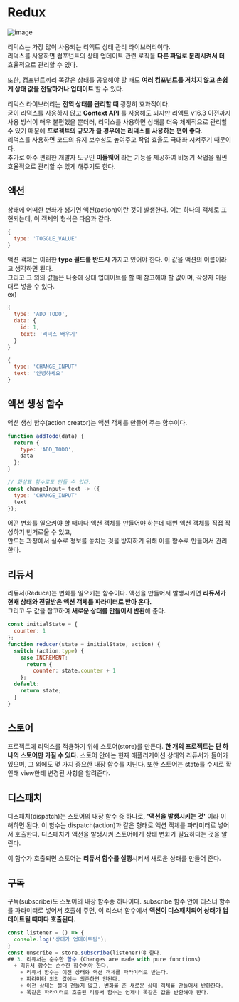 # Redux
![image](https://github.com/min9-530/TIL/assets/104071568/da4f2f56-6ac6-472f-9c46-9d8003e70484)

리덕스는 가장 많이 사용되는 리액트 상태 관리 라이브러리이다.  
리덕스를 사용하면 컴포넌트의 상태 업데이트 관련 로직을 **다른 파일로 분리시켜서 더** 효율적으로 관리할 수 있다.  

또한, 컴포넌트끼리 똑같은 상태를 공유해야 할 때도 **여러 컴포넌트를 거치지 않고 손쉽게 상태 값을 전달하거나 업데이트** 할 수 있다.  

리덕스 라이브러리는 **전역 상태를 관리할 때** 굉장히 효과적이다.  
굳이 리덕스를 사용하지 않고 **Context API** 를 사용해도 되지만 리액트 v16.3 이전까지 사용 방식이 매우 불편했을 뿐더러, 리덕스를 사용하면 상태를 더욱 체계적으로 관리할 수 있기 때문에 **프로젝트의 규모가 클 경우에는 리덕스를 사용하는 편이 좋다**.  
리덕스를 사용하면 코드의 유지 보수성도 높여주고 작업 효율도 극대화 시켜주기 때문이다.  
추가로 아주 편리한 개발자 도구인 **미들웨어** 라는 기능을 제공하여 비동기 작업을 훨씬 효율적으로 관리할 수 있게 해주기도 한다.

## 액션 
상태에 어떠한 변화가 생기면 액션(action)이란 것이 발생한다. 이는 하나의 객체로 표현되는데, 이 객체의 형식은 다음과 같다.  
```js
{
  type: 'TOGGLE_VALUE'
}
```
액션 객체는 이러한 **type 필드를 반드시** 가지고 있어야 한다. 이 값을 액션의 이름이라고 생각하면 된다.  
그리고 그 외의 값들은 나중에 상태 업데이트를 할 때 참고해야 할 값이며, 작성자 마음대로 넣을 수 있다.  
ex)  
```js
{
  type: 'ADD_TODO',
  data: {
    id: 1,
    text: '리덕스 배우기'
  }
}

{
  type: 'CHANGE_INPUT'
  text: '안녕하세요'
}
```

## 액션 생성 함수
액션 생성 함수(action creator)는 액션 객체를 만들어 주는 함수이다.
```js
function addTodo(data) {
  return {
    type: 'ADD_TODO',
    data
  };
}

// 화살표 함수로도 만들 수 있다.
const changeInput= text -> ({
  type: 'CHANGE_INPUT'
  text
});
```
어떤 변화를 일으켜야 할 때마다 액션 객체를 만들어야 하는데 매번 액션 객체를 직접 작성하기 번거로울 수 있고,  
만드는 과정에서 실수로 정보를 놓치는 것을 방지하기 위해 이를 함수로 만들어서 관리한다.

## 리듀서
리듀서(Reduce)는 변화를 일으키는 함수이다. 액션을 만들어서 발생시키면 **리듀서가 현재 상태와 전달받은 액션 객체를 파라미터로 받아 온다.**  
그리고 두 값을 참고하여 **새로운 상태를 만들어서 반환**해 준다.
```js
const initialState = {
  counter: 1
};
function reducer(state = initialState, action) {
  switch (action.type) {
    case INCREMENT:
      return {
        counter: state.counter + 1
    };
  default:
    return state;
  }
}
```

## 스토어
프로젝트에 리덕스를 적용하기 위해 스토어(store)를 만든다. **한 개의 프로젝트는 단 하나의 스토어만 가질 수 있다.** 스토어 안에는 현재 애플리케이션 상태와 리듀서가 들어가 있으며, 그 외에도 몇 가지 중요한 내장 함수를 지닌다. 또한 스토어는 state를 수시로 확인해 view한테 변경된 사항을 알려준다.

## 디스패치
디스패치(dispatch)는 스토어의 내장 함수 중 하나로, **'액션을 발생시키는 것'** 이라 이해하면 된다. 
이 함수는 dispatch(action)과 같은 형태로 액션 객체를 파라미터로 넣어서 호출한다. 디스패치가 액션을 발생시켜 스토어에게 상태 변화가 필요하다는 것을 알린다.  

이 함수가 호출되면 스토어는 **리듀서 함수를 실행**시켜서 새로운 상태를 만들어 준다.

## 구독
구독(subscribe)도 스토어의 내장 함수중 하나이다. subscribe 함수 안에 리스너 함수를 파라미터로 넣어서 호출해 주면, 이 리스너 함수에서 **액션이 디스패치되어 상태가 업데이트될 때마다 호출된다.**
```js
const listener = () => {
  console.log('상태가 업데이트됨');
}
const unscribe = store.subscribe(listener)야 한다.
## 3. 리듀서는 순수한 함수 (Changes are made with pure functions)
  + 리듀서 함수는 순수한 함수여야 한다.
    + 리듀서 함수는 이전 상태와 액션 객체를 파라미터로 받는다.
    + 파라미터 외의 값에는 의존하면 안된다.
    + 이전 상태는 절대 건들지 않고, 변화를 준 새로운 상태 객체를 만들어서 반환한다.
    + 똑같은 파라미터로 호출된 리듀서 함수는 언제나 똑같은 값을 반환해야 한다. 
